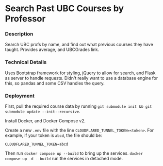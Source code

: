 # Search Past UBC Courses by Professor

### Description
Search UBC profs by name, and find out what previous courses
they have taught. Provides average, and UBCGrades link.


### Technical Details

Uses Bootstrap framework for styling, jQuery to allow for search, and
Flask as server to handle requests. Didn't really want to use a database
engine for this, so pandas and some CSV handles the query.


### Deployment

First, pull the required course data by running
`git submodule init && git submodule update --init--recursive`.

Install Docker, and Docker Compose v2.

Create a new `.env` file with the line `CLOUDFLARED_TUNNEL_TOKEN=<token>`.
For example, if your token is `abcd`, the file
should be:

```
CLOUDFLARED_TUNNEL_TOKEN=abcd
```

Then run `docker compose up --build` to bring up the services. `docker compose up -d --build`
run the services in detached mode.